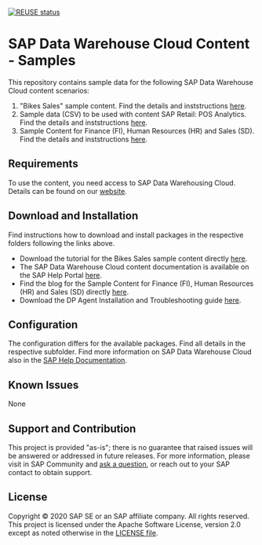 [![REUSE status](https://api.reuse.software/badge/github.com/SAP-samples/data-warehouse-cloud-content)](https://api.reuse.software/info/github.com/SAP-samples/data-warehouse-cloud-content)

# SAP Data Warehouse Cloud Content - Samples
This repository contains sample data for the following SAP Data Warehouse Cloud content scenarios:
1. "Bikes Sales" sample content. Find the details and inststructions [here](Sample_Bikes_Sales_content/README.md).
2. Sample data (CSV) to be used with content SAP Retail: POS Analytics. Find the details and inststructions [here](SAP_Retail_POS_Analytics/README.md).
3. Sample Content for Finance (FI), Human Resources (HR) and Sales (SD). Find the details and inststructions [here](SAP_Sample_Content/README.md).

## Requirements
To use the content, you need access to SAP Data Warehousing Cloud. Details can be found on our [website](https://www.sapdatawarehouse.cloud).

## Download and Installation
Find instructions how to download and install packages in the respective folders following the links above.

* Download the tutorial for the Bikes Sales sample content directly [here](https://github.com/SAP-samples/data-warehouse-cloud-content/blob/master/SAP%20Data%20Warehouse%20Cloud%20Content%20-%20Tutorial.pdf).  
* The SAP Data Warehouse Cloud content documentation is available on the SAP Help Portal [here](https://help.sap.com/doc/4b618244ad5f4fbb8423d08996f8b891/cloud/en-US/SAP_Data_Warehouse_Cloud_Content.pdf).
* Find the blog for the Sample Content for Finance (FI), Human Resources (HR) and Sales (SD) directly [here](https://blogs.sap.com/2021/10/04/sap-data-warehouse-cloud-sample-content).
* Download the DP Agent Installation and Troubleshooting guide [here](https://github.com/SAP-samples/data-warehouse-cloud-content/blob/master/SAP%20Data%20Warehouse%20Cloud%20-%20DP%20Agent%20Installation%20V2.pdf).

## Configuration
The configuration differs for the available packages. Find all details in the respective subfolder. Find more information on SAP Data Warehouse Cloud also in the [SAP Help Documentation](https://help.sap.com/viewer/product/SAP_DATA_WAREHOUSE_CLOUD/).

## Known Issues
None

## Support and Contribution
This project is provided "as-is"; there is no guarantee that raised issues will be answered or addressed in future releases.
For more information, please visit in SAP Community and [ask a question](https://answers.sap.com/questions/ask.html), or reach out to your SAP contact to obtain support.

## License
Copyright © 2020 SAP SE or an SAP affiliate company. All rights reserved. This project is licensed under the Apache Software License, version 2.0 except as noted otherwise in the [LICENSE file](/LICENSES/Apache-2.0.txt).


